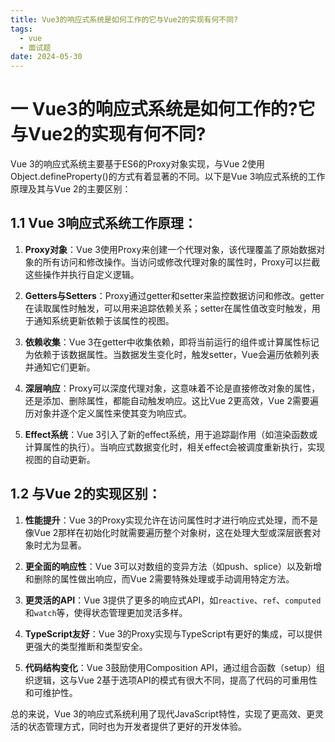 ```yaml
---
title: Vue3的响应式系统是如何工作的它与Vue2的实现有何不同?
tags:
  - vue
  - 面试题
date: 2024-05-30
---
```

# 一 Vue3的响应式系统是如何工作的?它与Vue2的实现有何不同?

Vue 3的响应式系统主要基于ES6的Proxy对象实现，与Vue 2使用Object.defineProperty()的方式有着显著的不同。以下是Vue 3响应式系统的工作原理及其与Vue 2的主要区别：

## 1.1 Vue 3响应式系统工作原理：

1. **Proxy对象**：Vue 3使用Proxy来创建一个代理对象，该代理覆盖了原始数据对象的所有访问和修改操作。当访问或修改代理对象的属性时，Proxy可以拦截这些操作并执行自定义逻辑。
    
2. **Getters与Setters**：Proxy通过getter和setter来监控数据访问和修改。getter在读取属性时触发，可以用来追踪依赖关系；setter在属性值改变时触发，用于通知系统更新依赖于该属性的视图。
    
3. **依赖收集**：Vue 3在getter中收集依赖，即将当前运行的组件或计算属性标记为依赖于该数据属性。当数据发生变化时，触发setter，Vue会遍历依赖列表并通知它们更新。
    
4. **深层响应**：Proxy可以深度代理对象，这意味着不论是直接修改对象的属性，还是添加、删除属性，都能自动触发响应。这比Vue 2更高效，Vue 2需要遍历对象并逐个定义属性来使其变为响应式。
    
5. **Effect系统**：Vue 3引入了新的effect系统，用于追踪副作用（如渲染函数或计算属性的执行）。当响应式数据变化时，相关effect会被调度重新执行，实现视图的自动更新。
    

## 1.2 与Vue 2的实现区别：

1. **性能提升**：Vue 3的Proxy实现允许在访问属性时才进行响应式处理，而不是像Vue 2那样在初始化时就需要遍历整个对象树，这在处理大型或深层嵌套对象时尤为显著。
    
2. **更全面的响应性**：Vue 3可以对数组的变异方法（如push、splice）以及新增和删除的属性做出响应，而Vue 2需要特殊处理或手动调用特定方法。
    
3. **更灵活的API**：Vue 3提供了更多的响应式API，如`reactive`、`ref`、`computed`和`watch`等，使得状态管理更加灵活多样。
    
4. **TypeScript友好**：Vue 3的Proxy实现与TypeScript有更好的集成，可以提供更强大的类型推断和类型安全。
    
5. **代码结构变化**：Vue 3鼓励使用Composition API，通过组合函数（setup）组织逻辑，这与Vue 2基于选项API的模式有很大不同，提高了代码的可重用性和可维护性。
    

总的来说，Vue 3的响应式系统利用了现代JavaScript特性，实现了更高效、更灵活的状态管理方式，同时也为开发者提供了更好的开发体验。